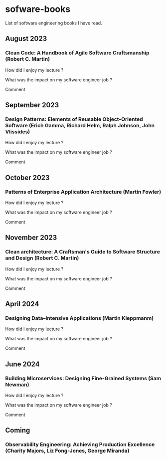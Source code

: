 # sofware-books
List of software engineering books I have read.

## August 2023
### Clean Code: A Handbook of Agile Software Craftsmanship (Robert C. Martin)
How did I enjoy my lecture ?

What was the impact on my software engineer job ?

Comment

## September 2023
### Design Patterns: Elements of Reusable Object-Oriented Software (Erich Gamma, Richard Helm, Ralph Johnson, John Vlissides)
How did I enjoy my lecture ?

What was the impact on my software engineer job ?

Comment

## October 2023
### Patterns of Enterprise Application Architecture (Martin Fowler)
How did I enjoy my lecture ?

What was the impact on my software engineer job ?

Comment


## November 2023
### Clean architecture: A Craftsman's Guide to Software Structure and Design (Robert C. Martin)
How did I enjoy my lecture ?

What was the impact on my software engineer job ?

Comment


## April 2024
### Designing Data–Intensive Applications (Martin Kleppmanm)
How did I enjoy my lecture ?

What was the impact on my software engineer job ?

Comment


## June 2024
### Building Microservices: Designing Fine-Grained Systems (Sam Newman)
How did I enjoy my lecture ?

What was the impact on my software engineer job ?

Comment

## Coming
### Observability Engineering: Achieving Production Excellence (Charity Majors, Liz Fong-Jones, George Miranda)




